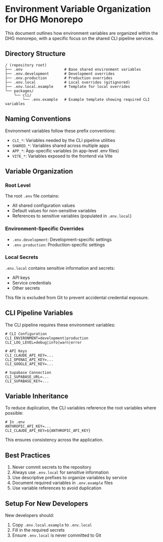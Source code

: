 # Environment Variable Organization for DHG Monorepo

This document outlines how environment variables are organized within the DHG monorepo, with a specific focus on the shared CLI pipeline services.

## Directory Structure

```
/ (repository root)
├── .env                   # Base shared environment variables
├── .env.development       # Development overrides 
├── .env.production        # Production overrides
├── .env.local             # Local overrides (gitignored)
├── .env.local.example     # Template for local overrides
└── packages/
    └── cli/
        └── .env.example   # Example template showing required CLI variables
```

## Naming Conventions

Environment variables follow these prefix conventions:

- `CLI_*`: Variables needed by the CLI pipeline utilities
- `SHARED_*`: Variables shared across multiple apps
- `APP_*`: App-specific variables (in app-level .env files)
- `VITE_*`: Variables exposed to the frontend via Vite

## Variable Organization

### Root Level

The root `.env` file contains:
- All shared configuration values
- Default values for non-sensitive variables
- References to sensitive variables (populated in `.env.local`)

### Environment-Specific Overrides

- `.env.development`: Development-specific settings
- `.env.production`: Production-specific settings

### Local Secrets

`.env.local` contains sensitive information and secrets:
- API keys
- Service credentials
- Other secrets

This file is excluded from Git to prevent accidental credential exposure.

## CLI Pipeline Variables

The CLI pipeline requires these environment variables:

```
# CLI Configuration
CLI_ENVIRONMENT=development|production
CLI_LOG_LEVEL=debug|info|warn|error

# API Keys
CLI_CLAUDE_API_KEY=...
CLI_OPENAI_API_KEY=...
CLI_GOOGLE_API_KEY=...

# Supabase Connection
CLI_SUPABASE_URL=...
CLI_SUPABASE_KEY=...
```

## Variable Inheritance

To reduce duplication, the CLI variables reference the root variables where possible:

```
# In .env
ANTHROPIC_API_KEY=...
CLI_CLAUDE_API_KEY=${ANTHROPIC_API_KEY}
```

This ensures consistency across the application.

## Best Practices

1. Never commit secrets to the repository
2. Always use `.env.local` for sensitive information
3. Use descriptive prefixes to organize variables by service
4. Document required variables in `.env.example` files
5. Use variable references to avoid duplication

## Setup For New Developers

New developers should:

1. Copy `.env.local.example` to `.env.local`
2. Fill in the required secrets
3. Ensure `.env.local` is never committed to Git